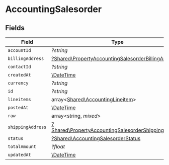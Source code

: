 # AccountingSalesorder


## Fields

| Field                                                                                                                     | Type                                                                                                                      | Required                                                                                                                  | Description                                                                                                               |
| ------------------------------------------------------------------------------------------------------------------------- | ------------------------------------------------------------------------------------------------------------------------- | ------------------------------------------------------------------------------------------------------------------------- | ------------------------------------------------------------------------------------------------------------------------- |
| `accountId`                                                                                                               | *?string*                                                                                                                 | :heavy_minus_sign:                                                                                                        | N/A                                                                                                                       |
| `billingAddress`                                                                                                          | [?Shared\PropertyAccountingSalesorderBillingAddress](../../Models/Shared/PropertyAccountingSalesorderBillingAddress.md)   | :heavy_minus_sign:                                                                                                        | N/A                                                                                                                       |
| `contactId`                                                                                                               | *?string*                                                                                                                 | :heavy_minus_sign:                                                                                                        | N/A                                                                                                                       |
| `createdAt`                                                                                                               | [\DateTime](https://www.php.net/manual/en/class.datetime.php)                                                             | :heavy_minus_sign:                                                                                                        | N/A                                                                                                                       |
| `currency`                                                                                                                | *?string*                                                                                                                 | :heavy_minus_sign:                                                                                                        | N/A                                                                                                                       |
| `id`                                                                                                                      | *?string*                                                                                                                 | :heavy_minus_sign:                                                                                                        | N/A                                                                                                                       |
| `lineitems`                                                                                                               | array<[Shared\AccountingLineitem](../../Models/Shared/AccountingLineitem.md)>                                             | :heavy_minus_sign:                                                                                                        | N/A                                                                                                                       |
| `postedAt`                                                                                                                | [\DateTime](https://www.php.net/manual/en/class.datetime.php)                                                             | :heavy_minus_sign:                                                                                                        | N/A                                                                                                                       |
| `raw`                                                                                                                     | array<string, *mixed*>                                                                                                    | :heavy_minus_sign:                                                                                                        | N/A                                                                                                                       |
| `shippingAddress`                                                                                                         | [?Shared\PropertyAccountingSalesorderShippingAddress](../../Models/Shared/PropertyAccountingSalesorderShippingAddress.md) | :heavy_minus_sign:                                                                                                        | N/A                                                                                                                       |
| `status`                                                                                                                  | [?Shared\AccountingSalesorderStatus](../../Models/Shared/AccountingSalesorderStatus.md)                                   | :heavy_minus_sign:                                                                                                        | N/A                                                                                                                       |
| `totalAmount`                                                                                                             | *?float*                                                                                                                  | :heavy_minus_sign:                                                                                                        | N/A                                                                                                                       |
| `updatedAt`                                                                                                               | [\DateTime](https://www.php.net/manual/en/class.datetime.php)                                                             | :heavy_minus_sign:                                                                                                        | N/A                                                                                                                       |